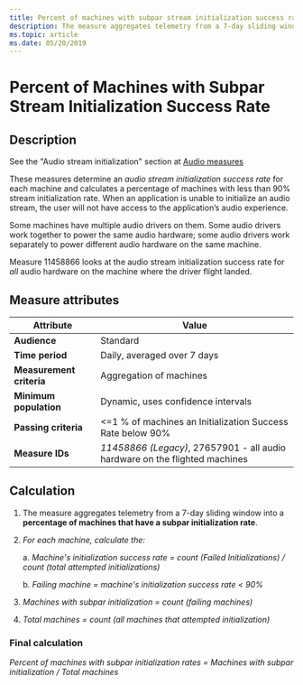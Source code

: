 ```yaml
---
title: Percent of machines with subpar stream initialization success rate
description: The measure aggregates telemetry from a 7-day sliding window into a percentage of machines that have a subpar initialization rate
ms.topic: article
ms.date: 05/20/2019
---
```


# Percent of Machines with Subpar Stream Initialization Success Rate

## Description

See the "Audio stream initialization" section at [Audio measures](audio-measures.md)

These measures determine an *audio stream initialization success rate* for each machine and calculates a percentage of machines with less than 90% stream initialization rate. When an application is unable to initialize an audio stream, the user will not have access to the application’s audio experience.

Some machines have multiple audio drivers on them. Some audio drivers work together to power the same audio hardware; some audio drivers work separately to power different audio hardware on the same machine.

Measure 11458866 looks at the audio stream initialization success rate for *all* audio hardware on the machine where the driver flight landed.

## Measure attributes

|Attribute|Value|
|----|----|
|**Audience**|Standard|
|**Time period**|Daily, averaged over 7 days|
|**Measurement criteria**|Aggregation of machines|
|**Minimum population**|Dynamic, uses confidence intervals|
|**Passing criteria**|<=1 % of machines an Initialization Success Rate below 90% |
|**Measure IDs**|*11458866 (Legacy)*, 27657901 - all audio hardware on the flighted machines|

## Calculation

1. The measure aggregates telemetry from a 7-day sliding window into a **percentage of machines that have a subpar initialization rate**.
1. *For each machine, calculate the:*

   a. *Machine's initialization success rate = count (Failed Initializations) / count (total attempted initializations)*

   b. *Failing machine = machine's initialization success rate < 90%*

1. *Machines with subpar initialization = count (failing machines)*
1. *Total machines = count (all machines that attempted initialization)*

### Final calculation

*Percent of machines with subpar initialization rates = Machines with subpar initialization / Total machines*
